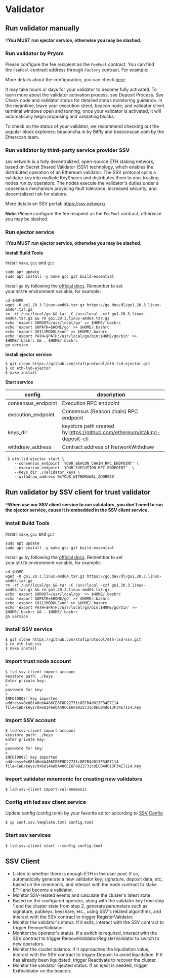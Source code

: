 # Validator

## Run validator manually

‼️**You MUST run ejector service, otherwise you may be slashed.**

### Run validator by Prysm

Please configure the fee recipient as the `FeePool` contract. You can find the `FeePool` contract address through `Factory` contract. For example:

More details about the configuration, you can check [here](https://docs.prylabs.network/docs/execution-node/fee-recipient).

It may take hours or days for your validator to become fully activated. To learn more about the validator activation process, see Deposit Process. See Check node and validator status for detailed status monitoring guidance. In the meantime, leave your execution client, beacon node, and validator client terminal windows open and running; once your validator is activated, it will automatically begin proposing and validating blocks.

To check on the status of your validator, we recommend checking out the popular block explorers: beaconcha.in by Bitfly and beaconscan.com by the Etherscan team.

### Run validator by third-party service provider SSV

ssv.network is a fully decentralized, open-source ETH staking network, based on Secret Shared Validator (SSV) technology, which enables the distributed operation of an Ethereum validator. The SSV protocol splits a validator key into multiple KeyShares and distributes them to non-trusting nodes run by operators. The nodes execute the validator's duties under a consensus mechanism providing fault tolerance, increased security, and decentralized risk for stakers.

More details on SSV portal: https://ssv.network/

**Note**: Please configure the fee recipient as the `FeePool` contract, otherwise you may be slashed.

### Run ejector service

‼️**You MUST run ejector service, otherwise you may be slashed.**

**Install Build Tools**

Install `make`, `gcc` and `git`

```
sudo apt update
sudo apt install -y make gcc git build-essential
```

Install `go` by following the [official docs](https://golang.org/doc/install). Remember to set your `$PATH` environment variable, for example:

```
cd $HOME
wget -O go1.20.3.linux-amd64.tar.gz https://go.dev/dl/go1.20.3.linux-amd64.tar.gz
rm -rf /usr/local/go && tar -C /usr/local -xzf go1.20.3.linux-amd64.tar.gz && rm go1.20.3.linux-amd64.tar.gz
echo 'export GOROOT=/usr/local/go' >> $HOME/.bashrc
echo 'export GOPATH=$HOME/go' >> $HOME/.bashrc
echo 'export GO111MODULE=on' >> $HOME/.bashrc
echo 'export PATH=$PATH:/usr/local/go/bin:$HOME/go/bin' >> $HOME/.bashrc && . $HOME/.bashrc
go version
```

**Install ejector service**

```
$ git clone https://github.com/stafiprotocol/eth-lsd-ejector.git
$ cd eth-lsd-ejector
$ make install
```

**Start service**

| config | description | example value |
| --- | --- | --- |
| consensus_endpoint | Execution RPC endpoint | http://127.0.0.1:8545 |
| execution_endpoint | Consensus (Beacon chain) RPC endpoint | https://holesky-beacon.stafi.io |
| keys_dir | keystore path created by https://github.com/ethereum/staking-deposit-cli | ./validator_keys |
| withdraw_address | Contract address of NetworkWithdraw | 0x_NETWORK_WITHDRAW_CONTRACT_ADDR |

```
`$ eth-lsd-ejector start \
    --consensus_endpoint 'YOUR_BEACON_CHAIN_RPC_ENDPOINT' \
    --execution_endpoint 'YOUR_EXECUTION_RPC_ENDPOINT'  \
    --keys_dir ./validator_keys \
    --withdraw_address 0xYOUR_WITHDRAWAL_ADDRESS`
```

## Run validator by SSV client for trust validator

‼️**When use our SSV client service to run validators, you don't need to run the ejector service, cause it is embedded in the SSV client service.**

### Install Build Tools

Install `make`, `gcc` and `git`

```
sudo apt update
sudo apt install -y make gcc git build-essential
```

Install `go` by following the [official docs](https://golang.org/doc/install). Remember to set your `$PATH` environment variable, for example:

```
cd $HOME
wget -O go1.20.3.linux-amd64.tar.gz https://go.dev/dl/go1.20.3.linux-amd64.tar.gz
rm -rf /usr/local/go && tar -C /usr/local -xzf go1.20.3.linux-amd64.tar.gz && rm go1.20.3.linux-amd64.tar.gz
echo 'export GOROOT=/usr/local/go' >> $HOME/.bashrc
echo 'export GOPATH=$HOME/go' >> $HOME/.bashrc
echo 'export GO111MODULE=on' >> $HOME/.bashrc
echo 'export PATH=$PATH:/usr/local/go/bin:$HOME/go/bin' >> $HOME/.bashrc && . $HOME/.bashrc
go version
```

### Install SSV service

```
$ git clone https://github.com/stafiprotocol/eth-lsd-ssv.git
$ cd eth-lsd-ssv
$ make install
```

### Import trust node account

```
$ lsd-ssv-client import-account
keystore path: ./keys
Enter private key:
>
password for key:
>
INFO[0007] key imported                                  address=0x68146ebA486CE6F8D22731c8ECB4d013F34E7114 file=CWD/keys/0x68146ebA486CE6F8D22731c8ECB4d013F34E7114.key
```

### Import SSV account

```
$ lsd-ssv-client import-account
keystore path: ./keys
Enter private key:
>
password for key:
>
INFO[0007] key imported                                  address=0x68146ebA486CE6F8D22731c8ECB4d013F34E7114 file=CWD/keys/0x68146ebA486CE6F8D22731c8ECB4d013F34E7114.key
```

### Import validator mnemonic for creating new validators

```
$ lsd-ssv-client import-val-mnemonic
```

### Config eth lsd ssv client service

Update config (config.toml) by your favorite editor according to [SSV Config](https://github.com/stafiprotocol/stack-docs/blob/main/eth/ssv-client.md#config)

```
$ cp conf.ssv.template.toml config.toml
```

### Start ssv services

`$ lsd-ssv-client start --config config.toml`

## SSV Client

- Listen to whether there is enough ETH in the user pool. If so, automatically generate a new validator key, signature, deposit data, etc., based on the mnemonic, and interact with the node contract to stake ETH and become a validator.
- Monitor SSV-related events and calculate the cluster's latest state.
- Based on the configured operator, along with the validator key from step 1 and the cluster state from step 2, generate parameters such as signature, pubkeys, keyshare, etc., using SSV's related algorithms, and interact with the SSV contract to trigger RegisterValidator.
- Monitor the validator's status. If it exits, interact with the SSV contract to trigger RemoveValidator.
- Monitor the operator's status. If a switch is required, interact with the SSV contract to trigger RemoveValidator/RegisterValidator to switch to new operators.
- Monitor the cluster balance. If it approaches the liquidation value, interact with the SSV contract to trigger Deposit to avoid liquidation. If it has already been liquidated, trigger Reactivate to recover the cluster.
- Monitor the validator Ejected status. If an eject is needed, trigger ExitValidator on the beacon.
